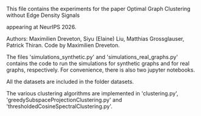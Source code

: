 This file contains the experiments for the paper
Optimal Graph Clustering without Edge Density Signals

appearing at NeurIPS 2026. 

Authors: Maximilien Dreveton, Siyu (Elaine) Liu, Matthias Grossglauser, Patrick Thiran.
Code by Maximilien Dreveton. 

The files 'simulations_synthetic.py' and 'simulations_real_graphs.py' contains the code to run the simulations for synthetic graphs and for real graphs, respectively.
For convenience, there is also two jupyter notebooks. 

All the datasets are included in the folder datasets.

The various clustering algorithms are implemented in 'clustering.py', 'greedySubspaceProjectionClustering.py' and 'thresholdedCosineSpectralClustering.py'. 
